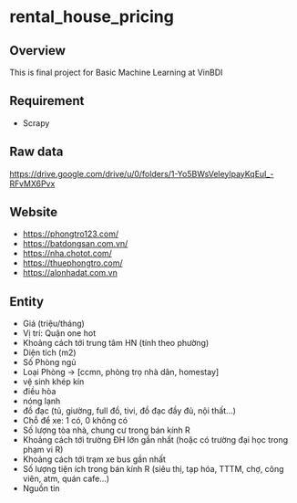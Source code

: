 # rental_house_pricing

## Overview
This is final project for Basic Machine Learning at VinBDI

## Requirement
* Scrapy

## Raw data
https://drive.google.com/drive/u/0/folders/1-Yo5BWsVeleylpayKqEuI_-RFvMX6Pvx

## Website
* https://phongtro123.com/
* https://batdongsan.com.vn/
* https://nha.chotot.com/
* https://thuephongtro.com/
* https://alonhadat.com.vn


## Entity
* Giá (triệu/tháng)
* Vị trí: Quận one hot
* Khoảng cách tới trung tâm HN (tính theo phường)
* Diện tích (m2)
* Số Phòng ngủ
* Loại Phòng -> [ccmn, phòng trọ nhà dân, homestay]
* vệ sinh khép kín
* điều hòa
* nóng lạnh
* đồ đạc (tủ, giường, full đồ, tivi, đồ đạc đầy đủ, nội thất...)
* Chỗ để xe: 1 có, 0 không có
* Số lượng tòa nhà, chung cư trong bán kính R
* Khoảng cách tới trường ĐH lớn gần nhất (hoặc có trường đại học trong phạm vi R)
* Khoảng cách tới trạm xe bus gần nhất
* Số lượng tiện ích trong bán kính R (siêu thị, tạp hóa, TTTM, chợ, công viên, atm, quán cafe...)
* Nguồn tin